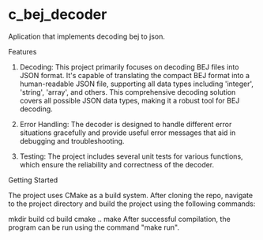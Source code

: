 # c_bej_decoder
Aplication that implements decoding bej to json.

Features

1. Decoding: This project primarily focuses on decoding BEJ files into JSON format. It's capable of translating the compact BEJ format into a human-readable JSON file, supporting all data types including 'integer', 'string', 'array', and others. This comprehensive decoding solution covers all possible JSON data types, making it a robust tool for BEJ decoding.

2. Error Handling: The decoder is designed to handle different error situations gracefully and provide useful error messages that aid in debugging and troubleshooting.

3. Testing: The project includes several unit tests for various functions, which ensure the reliability and correctness of the decoder.

Getting Started

The project uses CMake as a build system. After cloning the repo, navigate to the project directory and build the project using the following commands:

mkdir build
cd build
cmake ..
make
After successful compilation, the program can be run using the command "make run".
